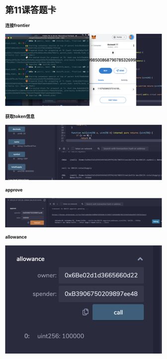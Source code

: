 # 第11课答题卡

#### 连接frontier

  ![compile_completed](./screenshots/connect.png)

#### 获取token信息

  ![compile_completed](./screenshots/token_info.png)

#### approve

  ![compile_completed](./screenshots/approve.png)

#### allowance

  ![compile_completed](./screenshots/allowance.png)
